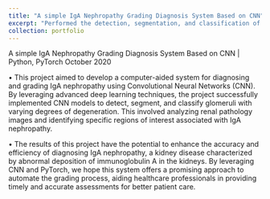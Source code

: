 ```yaml
---
title: "A simple IgA Nephropathy Grading Diagnosis System Based on CNN"
excerpt: "Performed the detection, segmentation, and classification of glomerulus with varying degeneration degrees based on Convolutional Neural Networks; Utilized the PyTorch framework to create a pathological grading system for IgA nephrosis.<br/><img src='/images/glob.png' width='500' height='600'>"
collection: portfolio
---
```


A simple IgA Nephropathy Grading Diagnosis System Based on CNN | Python, PyTorch October 2020

• This project aimed to develop a computer-aided system for diagnosing and grading IgA nephropathy using Convolutional Neural Networks (CNN). By leveraging advanced deep learning techniques, the project successfully implemented CNN models to detect, segment, and classify glomeruli with varying degrees of degeneration. This involved analyzing renal pathology images and identifying specific regions of interest associated with IgA nephropathy.

• The results of this project have the potential to enhance the accuracy and efficiency of diagnosing IgA nephropathy, a kidney disease characterized by abnormal deposition of immunoglobulin A in the kidneys. By leveraging CNN and PyTorch, we hope this system offers a promising approach to automate the grading process, aiding healthcare professionals in providing timely and accurate assessments for better patient care.